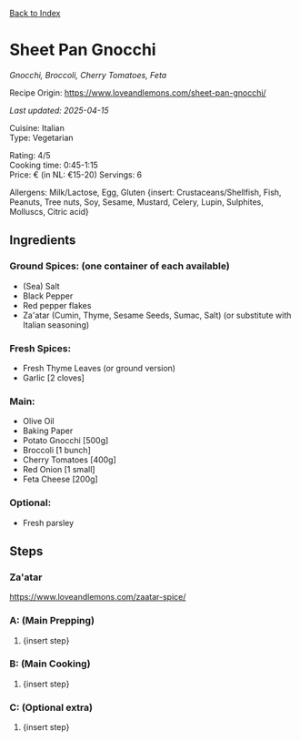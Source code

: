 [Back to Index](/index.md)

# Sheet Pan Gnocchi
*Gnocchi, Broccoli, Cherry Tomatoes, Feta*  
<!-- *{Insert general description}* -->

Recipe Origin: https://www.loveandlemons.com/sheet-pan-gnocchi/

*Last updated: 2025-04-15*

Cuisine: Italian  
Type: Vegetarian

Rating: 4/5  
Cooking time: 0:45-1:15  
Price: € (in NL: €15-20)
Servings: 6  

Allergens: Milk/Lactose, Egg, Gluten {insert: Crustaceans/Shellfish, Fish, Peanuts, Tree nuts, Soy, Sesame, Mustard, Celery, Lupin, Sulphites, Molluscs, Citric acid}

## Ingredients
### Ground Spices: (one container of each available)
- (Sea) Salt
- Black Pepper
- Red pepper flakes
- Za'atar (Cumin, Thyme, Sesame Seeds, Sumac, Salt) (or substitute with Italian seasoning)

### Fresh Spices:
- Fresh Thyme Leaves (or ground version)
- Garlic [2 cloves]

### Main:
- Olive Oil
- Baking Paper
- Potato Gnocchi [500g]
- Broccoli [1 bunch]
- Cherry Tomatoes [400g]
- Red Onion [1 small]
- Feta Cheese [200g]

### Optional:
- Fresh parsley

## Steps

### Za'atar 
https://www.loveandlemons.com/zaatar-spice/


### A: (Main Prepping)
1. {insert step}


### B: (Main Cooking)
1. {insert step}

### C: (Optional extra)
1. {insert step}